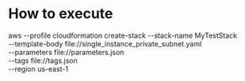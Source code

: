 # How to execute


aws --profile <default> cloudformation create-stack --stack-name MyTestStack \
    --template-body file://single_instance_private_subnet.yaml \
    --parameters file://parameters.json \
    --tags file://tags.json \
    --region us-east-1

